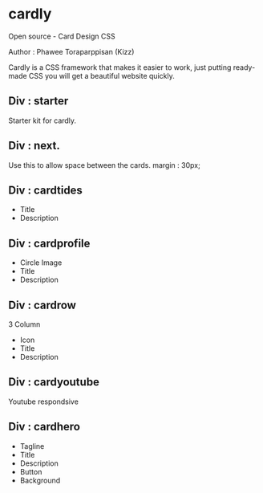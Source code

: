 # cardly
Open source - Card Design CSS

Author : Phawee Toraparppisan (Kizz)

Cardly is a CSS framework that makes it easier to work, just putting ready-made CSS you will get a beautiful website quickly.

## Div : starter
Starter kit for cardly.

## Div : next.
Use this to allow space between the cards.
margin : 30px;

## Div : cardtides
- Title
- Description

## Div : cardprofile
- Circle Image
- Title
- Description

## Div : cardrow
3 Column
- Icon
- Title
- Description

## Div : cardyoutube
Youtube respondsive

## Div : cardhero
- Tagline
- Title
- Description
- Button
- Background

